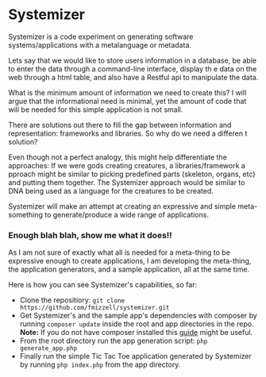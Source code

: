 Systemizer
==========

Systemizer is a code experiment on generating software systems/applications with a metalanguage or metadata.

Lets say that we would like to store users information in a database, be able to enter the data through a command-line interface, display th
e data on the web through a html table, and also have a Restful api to manipulate the data.

What is the minimum amount of information we need to create this? I will argue that the informational need is minimal, yet the amount of code that will be needed for this simple application is not small.

There are solutions out there to fill the gap between information and representation: frameworks and libraries. So why do we need a differen
t solution?

Even though not a perfect analogy, this might help differentiate the approaches: If we were gods creating creatures, a libraries/framework a
pproach might be similar to picking predefined parts (skeleton, organs, etc) and putting them together. The Systemizer approach would be similar to DNA being used as a language for the creatures to be created.

Systemizer will make an attempt at creating an expressive and simple meta-something to generate/produce a wide range of applications.

### Enough blah blah, show me what it does!!

As I am not sure of exactly what all is needed for a meta-thing to be expressive enough to create applications, I am developing the meta-thing, the application generators, and a sample application, all at the same time.

Here is how you can see Systemizer's capabilities, so far:
- Clone the repositiory: ``` git clone https://github.com/fmizzell/systemizer.git ```
- Get Systemizer's and the sample app's dependencies with composer by running ``` composer update ``` inside the root and app directories in the repo. __Note:__ If you do not have composer installed this [guide](https://getcomposer.org/doc/00-intro.md#globally) might be useful.
- From the root directory run the app generation script: ``` php generate_app.php ```
- Finally run the simple Tic Tac Toe application generated by Systemizer by running ``` php index.php ``` from the app directory.

